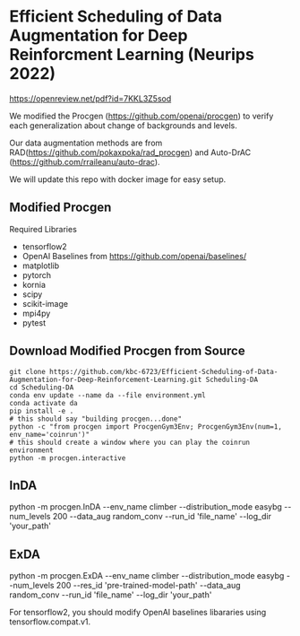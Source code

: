 # Efficient Scheduling of Data Augmentation for Deep Reinforcment Learning (Neurips 2022)
https://openreview.net/pdf?id=7KKL3Z5sod

We modified the Procgen (https://github.com/openai/procgen) to verify each generalization about change of backgrounds and levels.

Our data augmentation methods are from RAD(https://github.com/pokaxpoka/rad_procgen) and Auto-DrAC (https://github.com/rraileanu/auto-drac).

We will update this repo with docker image for easy setup.
## Modified Procgen

Required Libraries

- tensorflow2
- OpenAI Baselines from https://github.com/openai/baselines/
- matplotlib
- pytorch
- kornia
- scipy
- scikit-image
- mpi4py
- pytest

## Download Modified Procgen from Source
```
git clone https://github.com/kbc-6723/Efficient-Scheduling-of-Data-Augmentation-for-Deep-Reinforcement-Learning.git Scheduling-DA
cd Scheduling-DA
conda env update --name da --file environment.yml
conda activate da
pip install -e .
# this should say "building procgen...done"
python -c "from procgen import ProcgenGym3Env; ProcgenGym3Env(num=1, env_name='coinrun')"
# this should create a window where you can play the coinrun environment
python -m procgen.interactive
```
## InDA
python -m procgen.InDA --env_name climber --distribution_mode easybg --num_levels 200 --data_aug random_conv --run_id 'file_name' --log_dir 'your_path'
## ExDA
python -m procgen.ExDA --env_name climber --distribution_mode easybg --num_levels 200 --res_id 'pre-trained-model-path' --data_aug random_conv --run_id 'file_name' --log_dir 'your_path'

For tensorflow2, you should modify OpenAI baselines libararies using tensorflow.compat.v1. 
